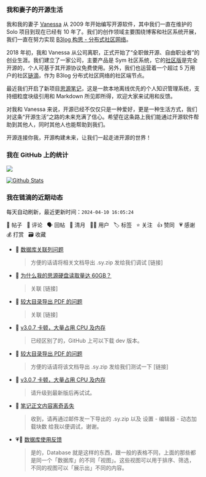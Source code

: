 ### 我和妻子的开源生活

我和我的妻子 [Vanessa](https://github.com/Vanessa219) 从 2009 年开始编写开源软件，其中我们一直在维护的 Solo 项目到现在已经有 10 年了。我们的创作领域主要围绕博客和社区系统开展，我们一直在努力实现 [B3log 构思 - 分布式社区网络](https://ld246.com/article/1546941897596)。

2018 年初，我和 Vanessa 从公司离职，正式开始了“全职做开源、自由职业者”的创业生涯。我们建立了一家公司，主要产品是 Sym 社区系统，它的[社区版](https://github.com/88250/symphony)是完全开源的，个人可基于其开源协议免费使用。另外，我们也运营着一个超过 5 万用户的社区[链滴](https://ld246.com)，作为 B3log 分布式社区网络的社区端节点。

最近我们开启了新项目[思源笔记](https://github.com/siyuan-note/siyuan)，这是一款本地离线优先的个人知识管理系统，支持细粒度块级引用和 Markdown 所见即所得，欢迎大家来试用和反馈。

对我和 Vanessa 来说，开源已经不仅仅只是一种爱好，更是一种生活方式，我们对这条“开源生活”之路的未来充满了信心。希望在这条路上我们能通过开源软件帮助到其他人，同时其他人也能帮助到我们。

开源连接你我，开源构建未来，让我们一起走进开源的世界！

### 我在 GitHub 上的统计

<a title="Hits" target="_blank" href="https://github.com/88250/88250"><img src="https://hits.b3log.org/88250/88250.svg"></a>

[![Github Stats](https://github-readme-stats.vercel.app/api?username=88250&theme=tokyonight&show_icons=true)](https://github.com/88250)

<!--events start -->

### 我在链滴的近期动态

每天自动刷新，最近更新时间：`2024-04-10 16:05:24`

📝 帖子 &nbsp; 💬 评论 &nbsp; 🗣 回帖 &nbsp; 🌙 清月 &nbsp; 👨‍💻 用户 &nbsp; 🏷️ 标签 &nbsp; ⭐️ 关注 &nbsp; 👍 赞同 &nbsp; 💗 感谢 &nbsp; 💰 打赏 &nbsp; 🗃 收藏

* 💬 [数据库关联列问题](https://ld246.com/article/1712735082783/comment/1712735519497#comments)

  > 方便的话请将相关文档导出 .sy.zip 发给我们调试 [链接]
* 💬 [为什么我的思源硬盘读取量达 60GB？](https://ld246.com/article/1711810929980/comment/1712720869977#comments)

  > 关联 [链接]
* 💬 [较大目录导出 PDF 的问题](https://ld246.com/article/1712712330251/comment/1712719308264#comments)

  > 关联 [链接]
* 💬 [v3.0.7 卡顿，大量占用 CPU 及内存](https://ld246.com/article/1712715298304/comment/1712718798495#comments)

  > 已经区别了的，GitHub 上可以下载 dev 版本。
* 💬 [较大目录导出 PDF 的问题](https://ld246.com/article/1712712330251/comment/1712716204082#comments)

  > 方便的话请将该文档导出 .sy.zip 发给我们测试一下 [链接]
* 💬 [v3.0.7 卡顿，大量占用 CPU 及内存](https://ld246.com/article/1712715298304/comment/1712716114288#comments)

  > 请升级到最新版后再试试。
* 💬 [笔记正文内容离奇丢失](https://ld246.com/article/1712682971907/comment/1712707744734#comments)

  > 收到，请再通过邮件发一下导出的 .sy.zip 以及 设置 - 编辑器 - 动态加载块数 给我以便调试，谢谢。
* 💗💬 [数据库使用反馈](https://ld246.com/article/1712676912135/comment/1712677871913#comments)

  > 是的，Database 就是这样的东西，跟一般的表格不同，上面的那些都是同一个「数据库」的不同「视图」。这些视图可以用于排序、筛选，不同的视图可以「展示出」不同的内容。


<!--events end -->
